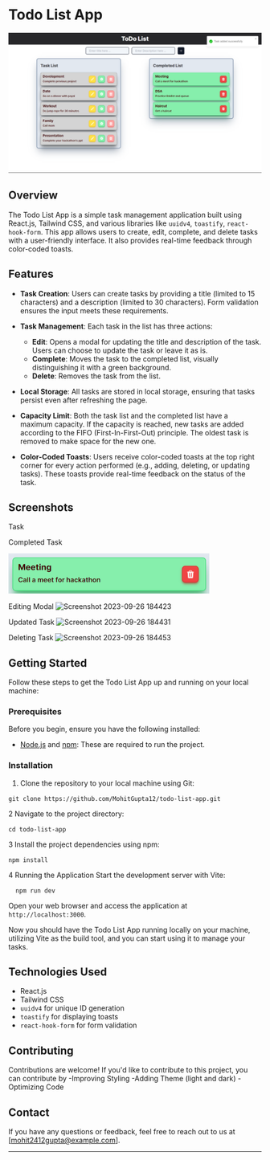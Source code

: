 # Todo List App


<img src="https://github.com/MohitGupta12/todo-list/blob/main/public/Images/home.png" alt="Homw" >



## Overview

The Todo List App is a simple task management application built using React.js, Tailwind CSS, and various libraries like `uuidv4`, `toastify`, `react-hook-form`. This app allows users to create, edit, complete, and delete tasks with a user-friendly interface. It also provides real-time feedback through color-coded toasts.

## Features

- **Task Creation**: Users can create tasks by providing a title (limited to 15 characters) and a description (limited to 30 characters). Form validation ensures the input meets these requirements.

- **Task Management**: Each task in the list has three actions:
  - **Edit**: Opens a modal for updating the title and description of the task. Users can choose to update the task or leave it as is.
  - **Complete**: Moves the task to the completed list, visually distinguishing it with a green background.
  - **Delete**: Removes the task from the list.

- **Local Storage**: All tasks are stored in local storage, ensuring that tasks persist even after refreshing the page.

- **Capacity Limit**: Both the task list and the completed list have a maximum capacity. If the capacity is reached, new tasks are added according to the FIFO (First-In-First-Out) principle. The oldest task is removed to make space for the new one.

- **Color-Coded Toasts**: Users receive color-coded toasts at the top right corner for every action performed (e.g., adding, deleting, or updating tasks). These toasts provide real-time feedback on the status of the task.

## Screenshots

Task 

Completed Task 

<img src="https://github.com/MohitGupta12/todo-list/blob/main/public/Images/completed%20task.png" alt="completed List" width="400">


Editing Modal
![Screenshot 2023-09-26 184423](https://github.com/MohitGupta12/todo-list/assets/70692495/03ae9ce7-c42e-4a68-b9fb-dabcd47da871)

Updated Task
![Screenshot 2023-09-26 184431](https://github.com/MohitGupta12/todo-list/assets/70692495/0f952a1d-3701-4455-bc73-aa929bc02d07)

Deleting Task
![Screenshot 2023-09-26 184453](https://github.com/MohitGupta12/todo-list/assets/70692495/10ed4c62-2f7f-44a7-bbe7-f345f2d86b69)


## Getting Started

Follow these steps to get the Todo List App up and running on your local machine:

### Prerequisites

Before you begin, ensure you have the following installed:

- [Node.js](https://nodejs.org/) and [npm](https://www.npmjs.com/): These are required to run the project.

### Installation

1. Clone the repository to your local machine using Git:
  
  ```
  git clone https://github.com/MohitGupta12/todo-list-app.git
  ```

2 Navigate to the project directory:

   ```
   cd todo-list-app
   ```
3 Install the project dependencies using npm:
  
  ```
  npm install
  ```
4 Running the Application
 Start the development server with Vite:

  ``` 
    npm run dev
  ```

Open your web browser and access the application at `http://localhost:3000`.

Now you should have the Todo List App running locally on your machine, utilizing Vite as the build tool, and you can start using it to manage your tasks.

## Technologies Used

- React.js
- Tailwind CSS
- `uuidv4` for unique ID generation
- `toastify` for displaying toasts
- `react-hook-form` for form validation


## Contributing

Contributions are welcome! If you'd like to contribute to this project, you can contribute by 
  -Improving Styling
  -Adding Theme (light and dark)
  -Optimizing Code  
  

## Contact

If you have any questions or feedback, feel free to reach out to us at [mohit2412gupta@example.com].

---
